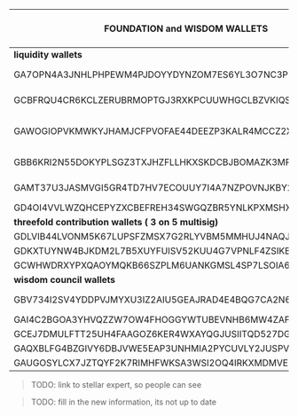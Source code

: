 | FOUNDATION and WISDOM WALLETS                            | Description                                       | Type      | TFT Unlocked | TFT FOUNDATION MULTISIGN | TFT Vested | TFT        |
| -------------------------------------------------------- | ------------------------------------------------- | --------- | ------------ | ------------------------ | ---------- | ---------- |
| **liquidity wallets**                                    |                                                   |           |              |                          |            |            |
| GA7OPN4A3JNHLPHPEWM4PJDOYYDYNZOM7ES6YL3O7NC3PRY3V3UX6ANM | Liquid Exchange (foundation deposit)              | liquidity | 18,024,884   | 0                        | 0          | 0          |
| GCBFRQU4CR6KCLZERUBRMOPTGJ3RXKPCUUWHGCLBZVKIQSX73AWGPO75 | Liquid Aggregated Wallet                          | liquidity | 6,055,594    | 0                        | 0          | 0          |
| GAWOGIOPVKMWKYJHAMJCFPVOFAE44DEEZP3KALR4MCCZ2X35YRHIJTLR | BTC-Alpha Exchange (foundation's deposit is 200k) | liquidity | 1,341,338    | 0                        | 0          | 0          |
| GBB6KRI2N55DOKYPLSGZ3TXJHZFLLHKXSKDCBJBOMAZK3MRAQA2Q4YND | MAZRAA_TFT_MAIN TFT                               | liquidity | 1,507,208    | 0                        | 0          | 0          |
| GAMT37U3JASMVGI5GR4TD7HV7ECOUUY7I4A7NZPOVNJKBY27ET7NQFQ2 | MAZRAA_TFT_MULTISIG TFT                           | liquidity | 1,304,357    | 0                        | 0          | 0          |
| GD4OI4VVLWZQHCEPYZXCBEFREH34SWGQZBR5YNLKPXMSHXKXOY7WFYBN | Liquid Exchange                                   | liquidity | 194,093      | 0                        | 0          | 0          |
| **threefold contribution wallets ( 3 on 5 multisig)**    |                                                   |           |              |                          |            |            |
| GDLVIB44LVONM5K67LUPSFZMSX7G2RLYVBM5MMHUJ4NAQJU7CH4HBJBO | TF Promotion Wallet                               | promotion | 0            | 321,768                  | 0          | 0          |
| GDKXTUYNW4BJKDM2L7B5XUYFUISV52KUU4G7VPNLF4ZSIKBURM622YPZ | TF Grants Wallet                                  | grants    | 0            | 20,000,000               | 0          | 0          |
| GCWHWDRXYPXQAOYMQKB66SZPLM6UANKGMSL4SP7LSOIA6OTTOYQ6HBIH | TF Team Wallet                                    | team      | 0            | 15,000,000               | 0          | 0          |
| **wisdom council wallets**                               |                                                   |           |              |                          |            |            |
| GBV734I2SV4YDDPVJMYXU3IZ2AIU5GEAJRAD4E4BQG7CA2N63NXSPMD6 | Liquidity/Ecosystem Contribution Wisdom           | liquidity | 0            | 0                        | 0          | 60,000,000 |
| GAI4C2BGOA3YHVQZZW7OW4FHOGGYWTUBEVNHB6MW4ZAFG7ZAA7D5IPC3 | TF Promotion Wisdom                               | promotion | 0            | 0                        | 0          | 20,000,000 |
| GCEJ7DMULFTT25UH4FAAGOZ6KER4WXAYQGJUSIITQD527DGTKSXKBQGR | TF Grants Wisdom                                  | grants    | 0            | 0                        | 0          | 10,000,000 |
| GAQXBLFG4BZGIVY6DBJVWE5EAP3UNHMIA2PYCUVLY2JUSPVWPUF36BW4 | TF Team Wisdom                                    | team      | 0            | 0                        | 0          | 11,000,000 |
| GAUGOSYLCX7JZTQYF2K7RIMHFWKSA3WSI2OQ4IRKXMDMVE6ABJIJMFQR | Wisdom Council Locked                             | liquidity | 0            | 0                        | 25,135,174 | 0          |


> TODO: link to stellar expert, so people can see

> TODO: fill in the new information, its not up to date